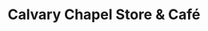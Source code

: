---
title: "Calvary Chapel Store & Café"
url: /downey/calvary-chapel-store-und-cafe/
shop: Religion
---